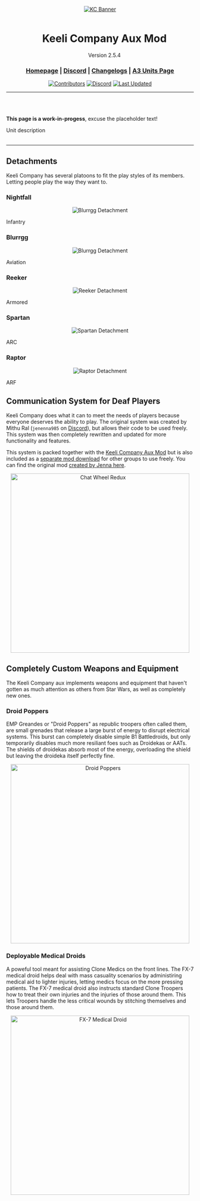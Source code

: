 <div align="center">

[![KC Banner](.github/kc_banner.jpg "Keeli Company Aux Mod")](https://www.keelicompany.com/)

<div id="user-content-toc">
  <ul>
    <summary><h1 style="display: inline-block;">Keeli Company Aux Mod</h1><br>
    Version 2.5.4</summary>
  </ul>
</div>

<h3>

[Homepage](https://www.keelicompany.com/) | [Discord](https://discord.gg/ZKPt3GjxQC) | [Changelogs](https://ptb.discord.com/channels/397600745173549057/1126550349650591896) | [A3 Units Page](https://units.arma3.com/unit/kckeelicompany)

</h3>

[![Contributors](https://img.shields.io/github/contributors/DartRuffian/KeeliCompanyAux?logo=github&label=Contributors&labelColor=444D56)](https://github.com/DartRuffian/KeeliCompanyAux/graphs/contributors)
[![Discord](https://img.shields.io/discord/397600745173549057?logo=discord&label=Join%20the%20Unit&&labelColor=24292E&color=5865F2)](https://discord.gg/ZKPt3GjxQC)
[![Last Updated](https://img.shields.io/steam/update-date/2791896289?logo=steam&label=Last%20Updated&labelColor=2a475e&color=66c0f4)](https://steamcommunity.com/sharedfiles/filedetails/?id=2791896289)

</div>

---
<br>
<br>

**This page is a work-in-progess**, excuse the placeholder text!

Unit description
<br>
<br>

---

## Detachments

Keeli Company has several platoons to fit the play styles of its members. Letting people play the way they want to.

### Nightfall
<div align=center>
<img src=".github/kc_banner_nightfall.png" alt="Blurrgg Detachment"></img>
</div>

Infantry

### Blurrgg
<div align=center>
<img src=".github/kc_banner_blurrgg.png" alt="Blurrgg Detachment"></img>
</div>

Aviation

### Reeker
<div align=center>
<img src=".github/kc_banner_reeker.jpg" alt="Reeker Detachment"></img>
</div>

Armored

### Spartan
<div align=center>
<img src=".github/kc_banner_spartan.png" alt="Spartan Detachment"></img>
</div>

ARC

### Raptor
<div align=center>
<img src=".github/kc_banner_raptor.jpg" alt="Raptor Detachment"></img>
</div>

ARF

## Communication System for Deaf Players
Keeli Company does what it can to meet the needs of players because everyone deserves the ability to play. The original system was created by Mithu Ral (`jenenna985` on [Discord](https://discord.com/)), but allows their code to be used freely. This system was then completely rewritten and updated for more functionality and features.

This system is packed together with the [Keeli Company Aux Mod](https://steamcommunity.com/sharedfiles/filedetails/?id=2791896289) but is also included as a [separate mod download](https://steamcommunity.com/sharedfiles/filedetails/?id=3005504621) for other groups to use freely. You can find the original mod [created by Jenna here](https://github.com/DartRuffian/A3-ChatWheel).

<div align="center">
    <a href="https://youtu.be/fxOIdcdaZqA">
        <img src=".github\chat_wheel_redux_thumbnail.png" alt="Chat Wheel Redux" title="Chat Wheel Redux" width="480"/>
    </a>
</div>


## Completely Custom Weapons and Equipment
The Keeli Company aux implements weapons and equipment that haven't gotten as much attention as others from Star Wars, as well as completely new ones.

### Droid Poppers
EMP Greandes or "Droid Poppers" as republic troopers often called them, are small grenades that release a large burst of energy to disrupt electrical systems. This burst can completely disable simple B1 Battledroids, but only temporarily disables much more resiliant foes such as Droidekas or AATs. The shields of droidekas absorb most of the energy, overloading the shield but leaving the droideka itself perfectly fine.

<div align="center">
    <a href="https://youtu.be/XNol7PP5ZMs">
        <img src=".github\droid_poppers_thumbnail.png" alt="Droid Poppers" title="Droid Poppers" width="480"/>
    </a>
</div>

### Deployable Medical Droids
A poweful tool meant for assisting Clone Medics on the front lines. The FX-7 medical droid helps deal with mass casuality scenarios by administiring medical aid to lighter injuries, letting medics focus on the more pressing patients.
The FX-7 medical droid also instructs standard Clone Troopers how to treat their own injuries and the injuries of those around them. This lets Troopers handle the less critical wounds by stitching themselves and those around them.

<div align="center">
    <a href="https://youtu.be/Dqyx08xNIIA">
        <img src=".github\fx7_medical_droid_thumbnail.png" alt="FX-7 Medical Droid" title="FX-7 Medical Droid" width="480"/>
    </a>
</div>
